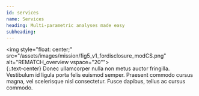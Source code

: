 ```yaml
---
id: services
name: Services
heading: Multi-parametric analyses made easy 
subheading: 
---
```

<img style="float: center;" src="/assets/images/mission/fig5_v1_fordisclosure_modCS.png" alt="REMATCH_overview vspace="20"">  
{:.text-center}
Donec ullamcorper nulla non metus auctor fringilla. Vestibulum id ligula porta felis euismod semper. Praesent commodo cursus magna, vel scelerisque nisl consectetur. Fusce dapibus, tellus ac cursus commodo.